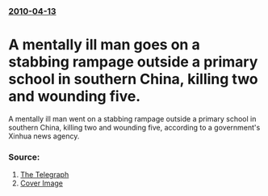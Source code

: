 ### [2010-04-13](/news/2010/04/13/index.md)

# A mentally ill man goes on a stabbing rampage outside a primary school in southern China, killing two and wounding five. 

A mentally ill man went on a stabbing rampage outside a primary school in southern China, killing two and wounding five, according to a government&#039;s Xinhua news agency.


### Source:

1. [The Telegraph](http://www.telegraph.co.uk/news/worldnews/asia/china/7585193/Man-goes-on-stabbing-rampage-outside-Chinese-primary-school-killing-two.html)
1. [Cover Image](http://www.telegraph.co.uk/template/ver1-0/i/telegraphFacebook.jpg)
